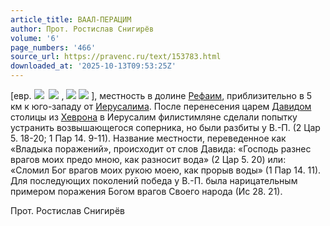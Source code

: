 ```yaml
---
article_title: ВААЛ-ПЕРАЦИМ
author: Прот. Ростислав Снигирёв
volume: '6'
page_numbers: '466'
source_url: https://pravenc.ru/text/153783.html
downloaded_at: '2025-10-13T09:53:25Z'
---
```


[евр. ![](https://pravenc.ru/char/2712331/x21yxxrP/image.png)  ![](https://pravenc.ru/char/2712331/lab/image.png) , ![](<https://pravenc.ru/char/26062/bax60al /image.png>) ![](<https://pravenc.ru/char/26062/ px23RACIM/image.png>) ], местность в долине [Рефаим](https://pravenc.ru/text/Рефаим.html), приблизительно в 5 км к юго-западу от [Иерусалима](https://pravenc.ru/text/Иерусалима.html). После перенесения царем [Давидом](https://pravenc.ru/text/Давидом.html) столицы из [Хеврона](https://pravenc.ru/text/Хеврона.html) в Иерусалим филистимляне сделали попытку устранить возвышающегося соперника, но были разбиты у В.-П. (2 Цар 5. 18-20; 1 Пар 14. 9-11). Название местности, переведенное как «Владыка поражений», происходит от слов Давида: «Господь разнес врагов моих предо мною, как разносит вода» (2 Цар 5. 20) или: «Сломил Бог врагов моих рукою моею, как прорыв воды» (1 Пар 14. 11). Для последующих поколений победа у В.-П. была нарицательным примером поражения Богом врагов Своего народа (Ис 28. 21).

Прот. Ростислав Снигирёв
